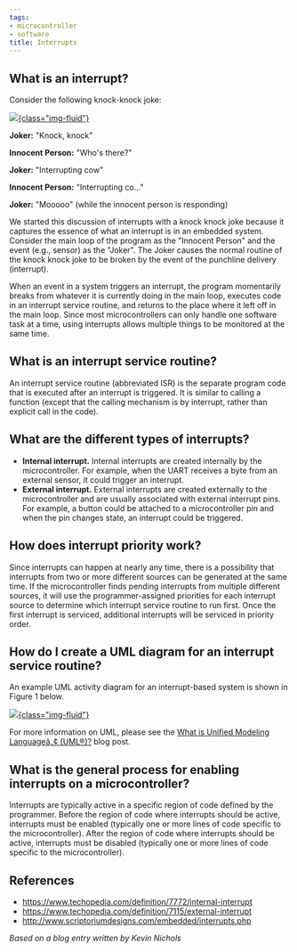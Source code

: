 ```yaml
---
tags:
- microcontroller
- software
title: Interrupts
---
```


## What is an interrupt?

Consider the following knock-knock joke:

[![](/figures/figure_160.jpg){class="img-fluid"}](/larger/image0171.jpg)

**Joker:** "Knock, knock"

**Innocent Person:** "Who's there?"

**Joker:** "Interrupting cow"

**Innocent Person:** "Interrupting co..."

**Joker:** "Mooooo" (while the innocent person is responding)

We started this discussion of interrupts with a knock knock joke because it captures the essence of what an interrupt is in an embedded system. Consider the main loop of the program as the "Innocent Person" and the event (e.g., sensor) as the "Joker". The Joker causes the normal routine of the knock knock joke to be broken by the event of the punchline delivery (interrupt).

When an event in a system triggers an interrupt, the program momentarily breaks from whatever it is currently doing in the main loop, executes code in an interrupt service routine, and returns to the place where it left off in the main loop. Since most microcontrollers can only handle one software task at a time, using interrupts allows multiple things to be monitored at the same time.

## What is an interrupt service routine?

An interrupt service routine (abbreviated ISR) is the separate program code that is executed after an interrupt is triggered. It is similar to calling a function (except that the calling mechanism is by interrupt, rather than explicit call in the code).

## What are the different types of interrupts?

-   **Internal interrupt.** Internal interrupts are created internally by the microcontroller. For example, when the UART receives a byte from an external sensor, it could trigger an interrupt.
-   **External interrupt.** External interrupts are created externally to the microcontroller and are usually associated with external interrupt pins. For example, a button could be attached to a microcontroller pin and when the pin changes state, an interrupt could be triggered.

## How does interrupt priority work?

Since interrupts can happen at nearly any time, there is a possibility that interrupts from two or more different sources can be generated at the same time. If the microcontroller finds pending interrupts from multiple different sources, it will use the programmer-assigned priorities for each interrupt source to determine which interrupt service routine to run first. Once the first interrupt is serviced, additional interrupts will be serviced in priority order.

## How do I create a UML diagram for an interrupt service routine?

An example UML activity diagram for an interrupt-based system is shown in Figure 1 below.

[![](/figures/figure_161.jpg){class="img-fluid"}](/larger/image0172.jpg)

For more information on UML, please see the [What is Unified Modeling Languageâ„¢ (UML®)?](software-design.html) blog post.

## What is the general process for enabling interrupts on a microcontroller?

Interrupts are typically active in a specific region of code defined by the programmer. Before the region of code where interrupts should be active, interrupts must be enabled (typically one or more lines of code specific to the microcontroller). After the region of code where interrupts should be active, interrupts must be disabled (typically one or more lines of code specific to the microcontroller).

## References

-   <https://www.techopedia.com/definition/7772/internal-interrupt>
-   <https://www.techopedia.com/definition/7115/external-interrupt>
-   <http://www.scriptoriumdesigns.com/embedded/interrupts.php>

*Based on a blog entry written by Kevin Nichols*
